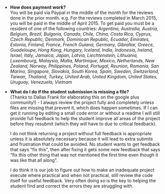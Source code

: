 * **How does payment work?** <br>
  You will be paid via Paypal in the middle of the month for the reviews done in the prior month.
e.g. For the reviews completed in March 2015, you will be paid in the middle of April 2015. To get paid you must be a resident of one of the following countries: *Argentina, Australia, Austria, Belgium, Brazil, Bulgaria, Canada, Chile, China, Costa Rica, Cyprus, Czech Republic, Denmark, Dominican Republic, Ecuador, Emirates, Estonia, Finland, France, French Guiana, Germany, Gibraltar, Greece, Guadeloupe, Hong Kong, Hungary, Iceland, India, Indonesia, Ireland, Israel, Italy, Jamaica, Japan, Latvia, Liechtenstein, Lithuania, Luxembourg, Malaysia, Malta, Martinique, Mexico, Netherlands, New Zealand, Norway, Philippines, Poland, Portugal, Reunion, Romania, San Marino, Singapore, Slovakia, South Korea, Spain, Sweden, Switzerland, Taiwan, Thailand, Turkey, United Arab, United Kingdom, United States, Uruguay, Venezuela, Vietnam*

* **What do I do if the student submission is missing a file?** <br>
(Thanks to Dallas Frank for elaborating this on the google plus community!) - I always review the project fully and completely unless files are missing that prevent it, which does happen sometimes.  If I can get it running by editing a small code error or without a readme I will still provide full feedback to help the student improve all areas of the project before they resubmit (which they will have to due to critical feedback).

  I do not think returning a project without full feedback is appropriate unless it is absolutely necessary because it will lead to extra submits and frustration that could be avoided.  No student wants to get feedback that says "fix this", then after fixing it gets some new feedback that says "fix this other thing that was not mentioned the first time even though it was like that all along".

  I do think it is our job to figure out how to make an inadequate project execute where practical and when not practical, still review the code itself for useful feedback.  Very often doing so is the key to helping the student find and correct the errors they are struggling with.﻿
